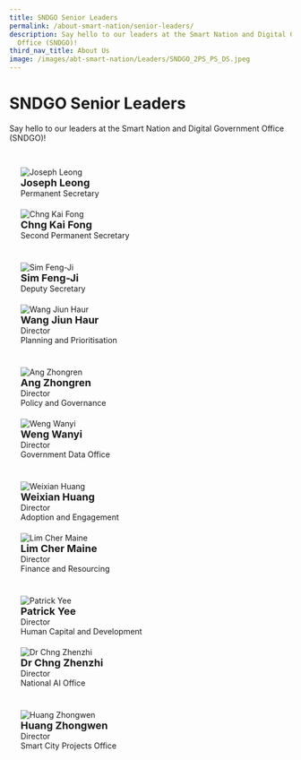 ```yaml
---
title: SNDGO Senior Leaders
permalink: /about-smart-nation/senior-leaders/
description: Say hello to our leaders at the Smart Nation and Digital Government
  Office (SNDGO)!
third_nav_title: About Us
image: /images/abt-smart-nation/Leaders/SNDGO_2PS_PS_DS.jpeg
---
```



# SNDGO Senior Leaders

Say hello to our leaders at the Smart Nation and Digital Government Office (SNDGO)!

<div class="row" style="padding: 20px 0px 0px 0px;">

<div class="col" style="padding: 10px 20px 10px 20px;"><img src="/images/abt-smart-nation/Leaders/Joseph-Leong.jpg" alt="Joseph Leong"><br>
	
<div style="font-size:18px"><b>Joseph Leong</b></div>Permanent Secretary<br></div>

<div class="col" style="padding: 10px 20px 10px 20px;"><img src="/images/abt-smart-nation/Leaders/Chng-Kai-Fong.jpg" alt="Chng Kai Fong"><br>
	
<div style="font-size:18px"><b>Chng Kai Fong</b></div>Second Permanent Secretary<br></div>
	
</div>

<div class="row" style="padding: 20px 0px 0px 0px;">

<div class="col" style="padding: 10px 20px 10px 20px;"><img src="/images/abt-smart-nation/Leaders/Sim-Feng-Ji.jpg" alt="Sim Feng-Ji"><br>
	
<div style="font-size:18px"><b>Sim Feng-Ji</b></div>Deputy Secretary<br></div>

<div class="col" style="padding: 10px 20px 10px 20px;"><img src="/images/abt-smart-nation/Leaders/Wang-Jiun-Haur-3.jpg" alt="Wang Jiun Haur"><br>
	
<div style="font-size:18px"><b>Wang Jiun Haur</b></div>Director<br>Planning and Prioritisation<br></div>
	
</div>

<div class="row" style="padding: 20px 0px 0px 0px;">

<div class="col" style="padding: 10px 20px 10px 20px;"><img src="/images/abt-smart-nation/Leaders/Zhong-Ren-3.jpg" alt="Ang Zhongren"><br>
	
<div style="font-size:18px"><b>Ang Zhongren</b></div>Director<br>Policy and Governance<br></div>
	
<div class="col" style="padding: 10px 20px 10px 20px;"><img src="/images/abt-smart-nation/Leaders/Weng-Wanyi-3.jpg" alt="Weng Wanyi"><br>
	
<div style="font-size:18px"><b>Weng Wanyi</b></div>Director<br>Government Data Office<br></div>

</div>

<div class="row" style="padding: 20px 0px 0px 0px;">

<div class="col" style="padding: 10px 20px 10px 20px;"><img src="/images/abt-smart-nation/Leaders/Weixian-3.jpg" alt="Weixian Huang"><br>
	
<div style="font-size:18px"><b>Weixian Huang</b></div>Director<br>Adoption and Engagement<br></div>
	
<div class="col" style="padding: 10px 20px 10px 20px;"><img src="/images/abt-smart-nation/Leaders/Cher-Maine-3.jpg" alt="Lim Cher Maine"><br>
	
<div style="font-size:18px"><b>Lim Cher Maine</b></div>Director<br>Finance and Resourcing<br></div>

</div>

<div class="row" style="padding: 20px 0px 0px 0px;">

<div class="col" style="padding: 10px 20px 10px 20px;"><img src="/images/abt-smart-nation/Leaders/Patrick-Yee-3.jpg" alt="Patrick Yee"><br>
	
<div style="font-size:18px"><b>Patrick Yee</b></div>Director<br>Human Capital and Development<br></div>
	
<div class="col" style="padding: 10px 20px 10px 20px;"><img src="/images/abt-smart-nation/Leaders/Chng-Zhen-Zhi-3.jpg" alt="Dr Chng Zhenzhi"><br>
	
<div style="font-size:18px"><b>Dr Chng Zhenzhi</b></div>Director <br>National AI Office<br></div>

</div>

<div class="row" style="padding: 20px 0px 0px 0px;">

<div class="col" style="padding: 10px 20px 10px 20px;"><img src="/images/abt-smart-nation/Leaders/Zhong-Wen-3.jpg" alt="Huang Zhongwen"><br>
	
<div style="font-size:18px"><b>Huang Zhongwen</b></div>Director<br>Smart City Projects Office<br></div>

<div class="col" style="padding: 10px 20px 10px 20px;"><br></div>
	
</div>